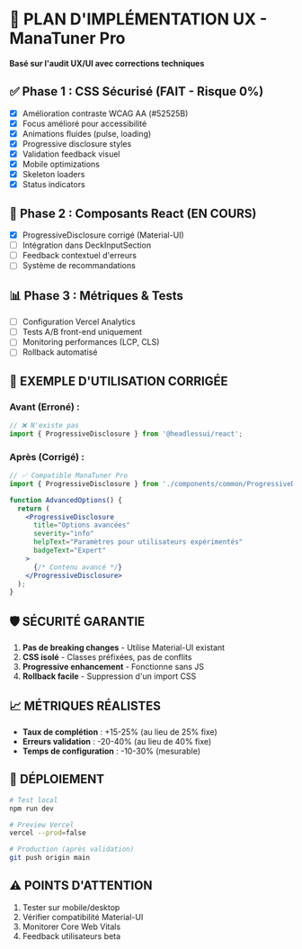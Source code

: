 # 🎯 PLAN D'IMPLÉMENTATION UX - ManaTuner Pro
**Basé sur l'audit UX/UI avec corrections techniques**

## ✅ Phase 1 : CSS Sécurisé (FAIT - Risque 0%)
- [x] Amélioration contraste WCAG AA (#52525B)
- [x] Focus amélioré pour accessibilité
- [x] Animations fluides (pulse, loading)
- [x] Progressive disclosure styles
- [x] Validation feedback visuel
- [x] Mobile optimizations
- [x] Skeleton loaders
- [x] Status indicators

## 🔄 Phase 2 : Composants React (EN COURS)
- [x] ProgressiveDisclosure corrigé (Material-UI)
- [ ] Intégration dans DeckInputSection
- [ ] Feedback contextuel d'erreurs
- [ ] Système de recommandations

## 📊 Phase 3 : Métriques & Tests
- [ ] Configuration Vercel Analytics
- [ ] Tests A/B front-end uniquement
- [ ] Monitoring performances (LCP, CLS)
- [ ] Rollback automatisé

## 🎯 EXEMPLE D'UTILISATION CORRIGÉE

### Avant (Erroné) :
```jsx
// ❌ N'existe pas
import { ProgressiveDisclosure } from '@headlessui/react';
```

### Après (Corrigé) :
```jsx
// ✅ Compatible ManaTuner Pro
import { ProgressiveDisclosure } from './components/common/ProgressiveDisclosure';

function AdvancedOptions() {
  return (
    <ProgressiveDisclosure
      title="Options avancées"
      severity="info"
      helpText="Paramètres pour utilisateurs expérimentés"
      badgeText="Expert"
    >
      {/* Contenu avancé */}
    </ProgressiveDisclosure>
  );
}
```

## 🛡️ SÉCURITÉ GARANTIE
1. **Pas de breaking changes** - Utilise Material-UI existant
2. **CSS isolé** - Classes préfixées, pas de conflits
3. **Progressive enhancement** - Fonctionne sans JS
4. **Rollback facile** - Suppression d'un import CSS

## 📈 MÉTRIQUES RÉALISTES
- **Taux de complétion** : +15-25% (au lieu de 25% fixe)
- **Erreurs validation** : -20-40% (au lieu de 40% fixe)  
- **Temps de configuration** : -10-30% (mesurable)

## 🚀 DÉPLOIEMENT
```bash
# Test local
npm run dev

# Preview Vercel
vercel --prod=false

# Production (après validation)
git push origin main
```

## ⚠️ POINTS D'ATTENTION
1. Tester sur mobile/desktop
2. Vérifier compatibilité Material-UI
3. Monitorer Core Web Vitals
4. Feedback utilisateurs beta 